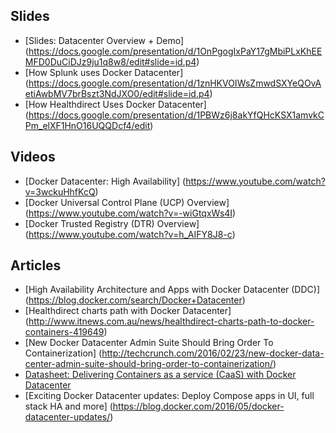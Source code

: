 ## Slides

- [Slides: Datacenter Overview + Demo] (https://docs.google.com/presentation/d/1OnPgogIxPaY17gMbiPLxKhEEMFD0DuCiDJz9ju1q8w8/edit#slide=id.p4)
- [How Splunk uses Docker Datacenter] (https://docs.google.com/presentation/d/1znHKVOIWsZmwdSXYeQOvAetiAwbMV7brBszt3NdJXO0/edit#slide=id.p4)
- [How Healthdirect Uses Docker Datacenter] (https://docs.google.com/presentation/d/1PBWz6j8akYfQHcKSX1amvkCPm_elXF1HnO16UQQDcf4/edit)


## Videos
- [Docker Datacenter: High Availability] (https://www.youtube.com/watch?v=3wckuHhfKcQ)
- [Docker Universal Control Plane (UCP) Overview] (https://www.youtube.com/watch?v=-wiGtqxWs4I)
- [Docker Trusted Registry (DTR) Overview] (https://www.youtube.com/watch?v=h_AIFY8J8-c)

## Articles

- [High Availability Architecture and Apps with Docker Datacenter (DDC)] (https://blog.docker.com/search/Docker+Datacenter)
- [Healthdirect charts path with Docker Datacenter] (http://www.itnews.com.au/news/healthdirect-charts-path-to-docker-containers-419649)
- [New Docker Datacenter Admin Suite Should Bring Order To Containerization] (http://techcrunch.com/2016/02/23/new-docker-data-center-admin-suite-should-bring-order-to-containerization/)
- [Datasheet: Delivering Containers as a service (CaaS) with Docker Datacenter](https://www.docker.com/sites/default/files/DR_Datasheet_Caas%20Datacenter_042716_V2-2_3.pdf)
- [Exciting Docker Datacenter updates: Deploy Compose apps in UI, full stack HA and more] (https://blog.docker.com/2016/05/docker-datacenter-updates/)

